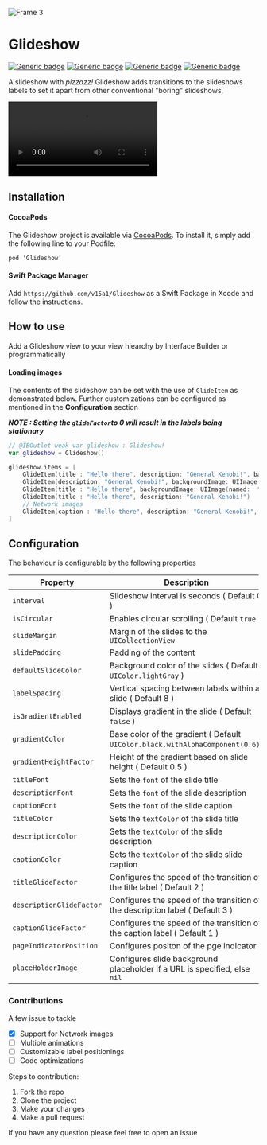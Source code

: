 

![Frame 3](https://user-images.githubusercontent.com/46480892/110459021-74813d80-80f2-11eb-8dcf-620489289431.png)

# Glideshow
[![Generic badge](https://img.shields.io/badge/Swift-5.3-orange.svg)](https://shields.io/) [![Generic badge](https://img.shields.io/badge/iOS-13.0-blue.svg)](https://shields.io/)  [![Generic badge](https://img.shields.io/badge/Version-1.1.1-orange.svg)](https://shields.io/)  [![Generic badge](https://img.shields.io/badge/platform-ios-green.svg)](https://shields.io/)

A slideshow with *pizzazz!* Glideshow adds transitions to the slideshows labels to set it apart from other conventional "boring" slideshows,


![video](https://user-images.githubusercontent.com/46480892/110444437-02edc300-80e3-11eb-839f-fff9f8638aa9.mov)

## Installation

#### CocoaPods

The Glideshow project is available via [CocoaPods](http://cocoapods.org). To install it, simply add the following line to your Podfile:

```
pod 'Glideshow'
```
#### Swift Package Manager

Add `https://github.com/v15a1/Glideshow` as a Swift Package in Xcode and follow the instructions.

## How to use

Add a Glideshow view to your view hiearchy by Interface Builder or programmatically

#### Loading images

The contents of the slideshow can be set with the use of `GlideItem` as demonstrated below. Further customizations can be configured as mentioned in the **Configuration** section

***NOTE : Setting the `glideFactor`to 0 will result in the labels being stationary***

```swift
// @IBOutlet weak var glideshow : Glideshow!
var glideshow = Glideshow()

glideshow.items = [ 
    GlideItem(title : "Hello there", description: "General Kenobi!", backgroundImage: UIImage(named:  "image1")),
    GlideItem(description: "General Kenobi!", backgroundImage: UIImage(named:  "image2")),
    GlideItem(title : "Hello there", backgroundImage: UIImage(named:  "image3")),
    GlideItem(title : "Hello there", description: "General Kenobi!")
    // Network images
    GlideItem(caption : "Hello there", description: "General Kenobi!", imageURL: "[ IMAGE URL ]")
]

```

## Configuration

The behaviour is configurable by the following properties

| Property | Description |
|----------|-------------|
| `interval` | Slideshow interval is seconds ( Default 0 ) |
| `isCircular` | Enables circular scrolling ( Default `true` )|
| `slideMargin` | Margin of the slides to the `UICollectionView` |
| `slidePadding` | Padding of the content |
| `defaultSlideColor` | Background color of the slides ( Default `UIColor.lightGray` ) |
| `labelSpacing` | Vertical spacing between labels within a slide ( Default 8 ) |
| `isGradientEnabled` | Displays gradient in the slide ( Default `false` ) |
| `gradientColor` | Base color of the gradient ( Default `UIColor.black.withAlphaComponent(0.6)`) |
| `gradientHeightFactor` | Height of the gradient based on slide height ( Default 0.5 ) |
| `titleFont` | Sets the `font` of the slide title |
| `descriptionFont` | Sets the `font` of the slide description |
| `captionFont` | Sets the `font` of the slide caption |
| `titleColor` | Sets the `textColor` of the slide title |
| `descriptionColor` | Sets the `textColor` of the slide description |
| `captionColor` | Sets the `textColor` of the slide slide caption |
| `titleGlideFactor` | Configures the speed of the transition of the title label ( Default 2 ) |
| `descriptionGlideFactor` | Configures the speed of the transition of the description label ( Default 3 ) |
| `captionGlideFactor` | Configures the speed of the transition of the caption label ( Default 1 ) |
| `pageIndicatorPosition` | Configures positon of the pge indicator |
| `placeHolderImage` | Configures slide background placeholder if a URL is specified, else `nil` |

### Contributions

A few issue to tackle
- [x] Support for Network images
- [ ] Multiple animations
- [ ] Customizable label positionings
- [ ] Code optimizations

Steps to contribution:

1. Fork the repo 
2. Clone the project
3. Make your changes
4. Make a pull request

If you have any question please feel free to open an issue

